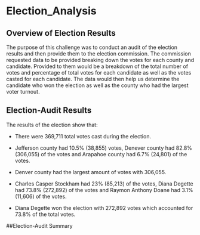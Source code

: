 # Election_Analysis

## Overview of Election Results
The purpose of this challenge was to conduct an audit of the election results and then provide them to the election commission. The commission requested data to be provided breaking down the votes for each county and candidate. Provided to them would be a breakdown of the total number of votes and percentage of total votes for each candidate as well as the votes casted for each candidate. The data would then help us determine the candidate who won the election as well as the county who had the largest voter turnout. 

## Election-Audit Results

The results of the election show that:

- There were 369,711 total votes cast during the election. 

- Jefferson county had 10.5% (38,855) votes, Denever county had 82.8% (306,055) of the votes and Arapahoe county had 6.7% (24,801) of the votes.

- Denver county had the largest amount of votes with 306,055.

- Charles Casper Stockham had 23% (85,213) of the votes, Diana Degette had 73.8% (272,892) of the votes and Raymon Anthony Doane had 3.1% (11,606) of the votes.

- Diana Degette won the election with 272,892 votes which accounted for 73.8% of the total votes.

##Election-Audit Summary

